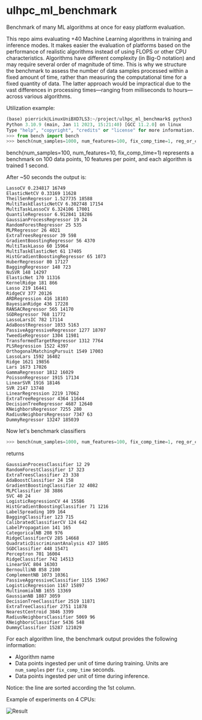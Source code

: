 # ulhpc_ml_benchmark
Benchmark of many ML algorithms at once for easy platform evaluation.

This repo aims evaluating +40 Machine Learning algorithms in training and inference modes. It makes easier the evaluation of platforms based on the performance of realistic algorithms instead of using FLOPS or other CPU characteristics. Algorithms have different complexity (in Big-O notation) and may require several order of magnitude of time. This is why we structure the benchmark to assess the number of data samples processed within a fixed amount of time, rather than measuring the computational time for a fixed quantity of data. The latter approach would be impractical due to the vast differences in processing times—ranging from milliseconds to hours—across various algorithms.

Utilization example:
```python
(base) pierrick@LinuxUniBXD7LS3:~/project/ulhpc_ml_benchmark$ python3
Python 3.10.9 (main, Jan 11 2023, 15:21:40) [GCC 11.2.0] on linux
Type "help", "copyright", "credits" or "license" for more information.
>>> from bench import bench
>>> bench(num_samples=1000, num_features=100, fix_comp_time=1, reg_or_cls="reg")
```
bench(num_samples=100, num_features=10, fix_comp_time=1) represents a benchmark on 100 data points, 10 features per point, and each algorithm is trained 1 second. 

After ~50 seconds the output is:

```
LassoCV 0.234817 16749
ElasticNetCV 0.33169 11628
TheilSenRegressor 1.527735 18588
MultiTaskElasticNetCV 6.302748 17154
MultiTaskLassoCV 6.324106 17001
QuantileRegressor 6.912841 18286
GaussianProcessRegressor 19 24
RandomForestRegressor 25 535
MLPRegressor 26 4021
ExtraTreesRegressor 39 598
GradientBoostingRegressor 56 4370
MultiTaskLasso 60 15964
MultiTaskElasticNet 61 17405
HistGradientBoostingRegressor 65 1073
HuberRegressor 80 17127
BaggingRegressor 148 723
NuSVR 148 14297
ElasticNet 170 11316
KernelRidge 181 866
Lasso 219 16441
RidgeCV 377 20126
ARDRegression 416 18103
BayesianRidge 436 17228
RANSACRegressor 565 14170
SGDRegressor 768 11772
LassoLarsIC 782 17114
AdaBoostRegressor 1033 5163
PassiveAggressiveRegressor 1277 18707
TweedieRegressor 1304 11981
TransformedTargetRegressor 1312 7764
PLSRegression 1522 4397
OrthogonalMatchingPursuit 1549 17003
LassoLars 1592 16402
Ridge 1621 19856
Lars 1673 17026
GammaRegressor 1812 16029
PoissonRegressor 1915 17134
LinearSVR 1916 18146
SVR 2147 13748
LinearRegression 2219 17062
ExtraTreeRegressor 4364 11644
DecisionTreeRegressor 4687 12640
KNeighborsRegressor 7255 280
RadiusNeighborsRegressor 7347 63
DummyRegressor 13247 185039
```

Now let's benchmark classifiers

```python
>>> bench(num_samples=1000, num_features=100, fix_comp_time=1, reg_or_cls="cls")
```

returns

```
GaussianProcessClassifier 12 29
RandomForestClassifier 17 323
ExtraTreesClassifier 23 338
AdaBoostClassifier 24 158
GradientBoostingClassifier 32 4082
MLPClassifier 38 3886
SVC 40 24
LogisticRegressionCV 44 15586
HistGradientBoostingClassifier 71 1216
LabelSpreading 109 164
BaggingClassifier 123 715
CalibratedClassifierCV 124 642
LabelPropagation 141 165
CategoricalNB 208 976
RidgeClassifierCV 285 14668
QuadraticDiscriminantAnalysis 437 1805
SGDClassifier 448 15471
Perceptron 701 16004
RidgeClassifier 742 14513
LinearSVC 804 16303
BernoulliNB 858 2100
ComplementNB 1073 10361
PassiveAggressiveClassifier 1155 15967
LogisticRegression 1167 15897
MultinomialNB 1655 13369
GaussianNB 1887 3059
DecisionTreeClassifier 2519 11871
ExtraTreeClassifier 2751 11878
NearestCentroid 3846 3399
RadiusNeighborsClassifier 5069 96
KNeighborsClassifier 5436 548
DummyClassifier 15287 121029
```


For each algorithm line, the benchmark output provides the following information:
* Algorithm name
* Data points ingested per unit of time during training. Units are `num_samples` per `fix_comp_time` seconds.
* Data points ingested per unit of time during inference.

Notice: the line are sorted according the 1st column.


Example of experiments on 4 CPUs:

![Result](result.png)

